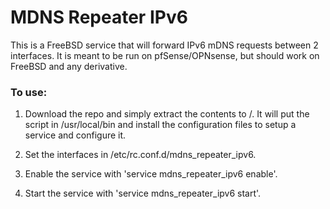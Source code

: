 # MDNS Repeater IPv6

This is a FreeBSD service that will forward IPv6 mDNS requests between 2 interfaces.  It is meant to be run on pfSense/OPNsense, but should work on FreeBSD and any derivative. 

### To use: 

1. Download the repo and simply extract the contents to /. It will put the script in /usr/local/bin and install the configuration files to setup a service and configure it.

2. Set the interfaces in /etc/rc.conf.d/mdns_repeater_ipv6.

3. Enable the service with 'service mdns_repeater_ipv6 enable'.

4. Start the service with 'service mdns_repeater_ipv6 start'.

